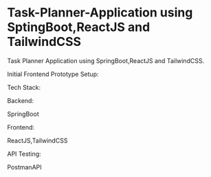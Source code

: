 # Task-Planner-Application using SptingBoot,ReactJS and TailwindCSS
Task Planner Application using SpringBoot,ReactJS and TailwindCSS.

Initial Frontend Prototype Setup:

Tech Stack:

Backend:

SpringBoot

Frontend:

ReactJS,TailwindCSS

API Testing:

PostmanAPI
